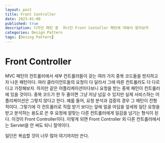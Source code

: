 ```yaml
---
layout: post
title: Front Controller
date: 2023-01-08
published: true
description: 디자인 패턴 중  하나인 Front Contoller 패턴에 대해서 알아보자
categories: Design Pattern
tags: [Desing Pattern]
---
```

# Front Controller
MVC 패턴의 컨트롤러에서 세부 컨트롤러들이 갖는 여러 가지 중복 코드들을 방지하고자 나온 패턴이다. 여러 클라이언트들의 요청이 다 달라서 그에 따른 컨트롤러도 다 다르다고 가정해보자. 하지만 같은 어플리케이션이다보니 요청을 받는 중복 패턴이 컨트롤러에 있을 것이다. 중복 코드가 한 두 줄이면 그냥 저냥 넘길 수 있지만 실제 서비스하는 어플리케이션은 그렇지 않다고 한다. 예를 들어, 요청 분석과 검증의 경우 그 패턴이 전형적이다. 그렇기에 각 컨트롤러로 직접 받기 보다는 앞에 얼굴 마담을 앞세워 일단 요청을 받고 분석하는 용도로 쓴 후 요청에 알맞는 다른 컨트롤러에게 일감을 넘기는 형식이 된다. 이것이 Front Controller이다. 이렇게 되면 Front Controller 외 다른 컨트롤러에서는 Servlet을 안 써도 되니 절약이다.

일단은 복습할 것이 너무 많아 여기까지만 쓴다.